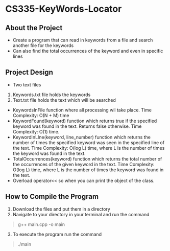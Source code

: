 # CS335-KeyWords-Locator

## About the Project

* Create a program that can read in keywords from a file and search another file for the keywords
* Can also find the total occurrences of the keyword and even in specific lines

## Project Design

* Two text files
1. Keywords.txt file holds the keywords
2. Text.txt file holds the text which will be searched

* KeywordsInFile function where all processing wil take place. Time Complexity: O(N + M) time
* KeywordFound(keyword) function which returns true if the specified keyword was found in the text. Returns false otherwise. Time Complexity: O(1) time.
* KeywordInLIne(keyword, line_number) function which returns the number of times the specified keyword was seen in the specified line of the text. Time Complexity: O(log L) time, where L is the number of times the keyword was found in the text.
* TotalOccurrences(keyword) function which returns the total number of the occurrences of the given keyword in the text. Time Complexity: O(log L) time, where L is the number of times the keyword was found in the text.
* Overload operator<< so when you can print the object of the class.

## How to Compile the Program

1. Download the files and put them in a directory
2. Navigate to your directory in your terminal and run the command
> g++ main.cpp -o main
3. To execute the program run the command
> ./main
